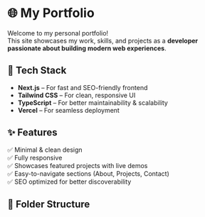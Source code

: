 # 🌐 My Portfolio  

Welcome to my personal portfolio!  
This site showcases my work, skills, and projects as a **developer passionate about building modern web experiences**.  

## 🚀 Tech Stack  

- **Next.js** – For fast and SEO-friendly frontend  
- **Tailwind CSS** – For clean, responsive UI  
- **TypeScript** – For better maintainability & scalability  
- **Vercel** – For seamless deployment  

## ✨ Features  

✅ Minimal & clean design  
✅ Fully responsive  
✅ Showcases featured projects with live demos  
✅ Easy-to-navigate sections (About, Projects, Contact)  
✅ SEO optimized for better discoverability  

## 📂 Folder Structure  

